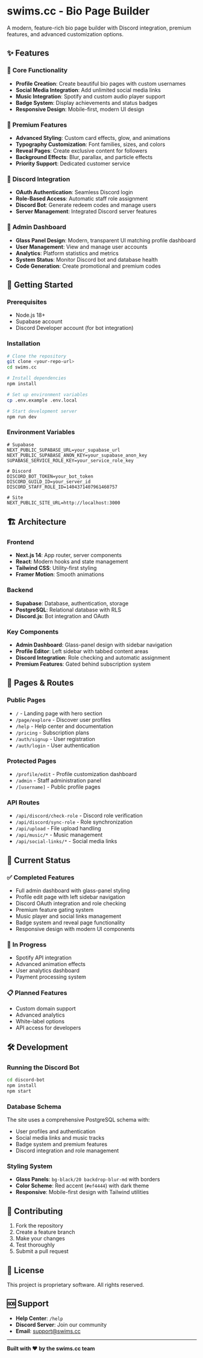 # swims.cc - Bio Page Builder

A modern, feature-rich bio page builder with Discord integration, premium features, and advanced customization options.

## ✨ Features

### 🎨 **Core Functionality**
- **Profile Creation**: Create beautiful bio pages with custom usernames
- **Social Media Integration**: Add unlimited social media links
- **Music Integration**: Spotify and custom audio player support
- **Badge System**: Display achievements and status badges
- **Responsive Design**: Mobile-first, modern UI design

### 🌟 **Premium Features**
- **Advanced Styling**: Custom card effects, glow, and animations
- **Typography Customization**: Font families, sizes, and colors
- **Reveal Pages**: Create exclusive content for followers
- **Background Effects**: Blur, parallax, and particle effects
- **Priority Support**: Dedicated customer service

### 🔗 **Discord Integration**
- **OAuth Authentication**: Seamless Discord login
- **Role-Based Access**: Automatic staff role assignment
- **Discord Bot**: Generate redeem codes and manage users
- **Server Management**: Integrated Discord server features

### 👑 **Admin Dashboard**
- **Glass Panel Design**: Modern, transparent UI matching profile dashboard
- **User Management**: View and manage user accounts
- **Analytics**: Platform statistics and metrics
- **System Status**: Monitor Discord bot and database health
- **Code Generation**: Create promotional and premium codes

## 🚀 **Getting Started**

### Prerequisites
- Node.js 18+ 
- Supabase account
- Discord Developer account (for bot integration)

### Installation
```bash
# Clone the repository
git clone <your-repo-url>
cd swims.cc

# Install dependencies
npm install

# Set up environment variables
cp .env.example .env.local

# Start development server
npm run dev
```

### Environment Variables
```env
# Supabase
NEXT_PUBLIC_SUPABASE_URL=your_supabase_url
NEXT_PUBLIC_SUPABASE_ANON_KEY=your_supabase_anon_key
SUPABASE_SERVICE_ROLE_KEY=your_service_role_key

# Discord
DISCORD_BOT_TOKEN=your_bot_token
DISCORD_GUILD_ID=your_server_id
DISCORD_STAFF_ROLE_ID=1404371407961460757

# Site
NEXT_PUBLIC_SITE_URL=http://localhost:3000
```

## 🏗️ **Architecture**

### Frontend
- **Next.js 14**: App router, server components
- **React**: Modern hooks and state management
- **Tailwind CSS**: Utility-first styling
- **Framer Motion**: Smooth animations

### Backend
- **Supabase**: Database, authentication, storage
- **PostgreSQL**: Relational database with RLS
- **Discord.js**: Bot integration and OAuth

### Key Components
- **Admin Dashboard**: Glass-panel design with sidebar navigation
- **Profile Editor**: Left sidebar with tabbed content areas
- **Discord Integration**: Role checking and automatic assignment
- **Premium Features**: Gated behind subscription system

## 📱 **Pages & Routes**

### Public Pages
- `/` - Landing page with hero section
- `/page/explore` - Discover user profiles
- `/help` - Help center and documentation
- `/pricing` - Subscription plans
- `/auth/signup` - User registration
- `/auth/login` - User authentication

### Protected Pages
- `/profile/edit` - Profile customization dashboard
- `/admin` - Staff administration panel
- `/[username]` - Public profile pages

### API Routes
- `/api/discord/check-role` - Discord role verification
- `/api/discord/sync-role` - Role synchronization
- `/api/upload` - File upload handling
- `/api/music/*` - Music management
- `/api/social-links/*` - Social media links

## 🎯 **Current Status**

### ✅ **Completed Features**
- Full admin dashboard with glass-panel styling
- Profile edit page with left sidebar navigation
- Discord OAuth integration and role checking
- Premium feature gating system
- Music player and social links management
- Badge system and reveal page functionality
- Responsive design with modern UI components

### 🔄 **In Progress**
- Spotify API integration
- Advanced animation effects
- User analytics dashboard
- Payment processing system

### 📋 **Planned Features**
- Custom domain support
- Advanced analytics
- White-label options
- API access for developers

## 🛠️ **Development**

### Running the Discord Bot
```bash
cd discord-bot
npm install
npm start
```

### Database Schema
The site uses a comprehensive PostgreSQL schema with:
- User profiles and authentication
- Social media links and music tracks
- Badge system and premium features
- Discord integration and role management

### Styling System
- **Glass Panels**: `bg-black/20 backdrop-blur-md` with borders
- **Color Scheme**: Red accent (`#ef4444`) with dark theme
- **Responsive**: Mobile-first design with Tailwind utilities

## 🤝 **Contributing**

1. Fork the repository
2. Create a feature branch
3. Make your changes
4. Test thoroughly
5. Submit a pull request

## 📄 **License**

This project is proprietary software. All rights reserved.

## 🆘 **Support**

- **Help Center**: `/help`
- **Discord Server**: Join our community
- **Email**: support@swims.cc

---

**Built with ❤️ by the swims.cc team**
